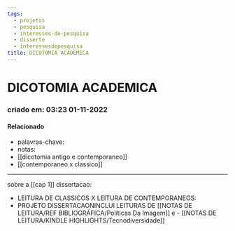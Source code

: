 ```yaml
---
tags:
  - projetos
  - pesquisa
  - interesses-de-pesquisa
  - disserte
  - interessesdepesquisa
title: DICOTOMIA ACADEMICA
---
```


# DICOTOMIA ACADEMICA

### criado em: 03:23 01-11-2022

#### Relacionado

- palavras-chave: 
- notas:
- [[dicotomia antigo e contemporaneo]]
- [[contemporaneo x classico]]
- ---

sobre a [[cap 1]] dissertacao:

- LEITURA DE CLASSICOS X LEITURA DE CONTEMPORANEOS:
- PROJETO DISSERTACAONINCLUI LEITURAS DE [[NOTAS DE LEITURA/REF BIBLIOGRÁFICA/Políticas Da Imagem]] e - [[NOTAS DE LEITURA/KINDLE HIGHLIGHTS/Tecnodiversidade]]
